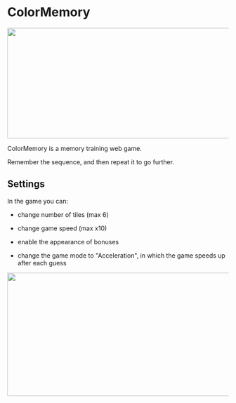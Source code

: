# ColorMemory
 <p align="center">
 <img width="800" height="252" src="https://user-images.githubusercontent.com/89909053/173233183-206ec697-8af7-4598-9d7c-ebaa758c4959.gif">
</p>
ColorMemory is a memory training web game.

Remember the sequence, and then repeat it to go further.

## Settings
In the game you can:

* change number of tiles (max 6)

* change game speed (max x10)

* enable the appearance of bonuses

* change the game mode to "Acceleration", in which the game speeds up after each guess

 <p align="center">
 <img width="800" height="281" src="https://user-images.githubusercontent.com/89909053/173240071-c6782d34-bab3-4146-bced-5d049f542161.gif">
</p>

